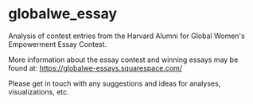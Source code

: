 # globalwe_essay

Analysis of contest entries from the Harvard Alumni for Global Women's Empowerment Essay Contest. 

More information about the essay contest and winning essays may be found at: https://globalwe-essays.squarespace.com/

Please get in touch with any suggestions and ideas for analyses, visualizations, etc. 
